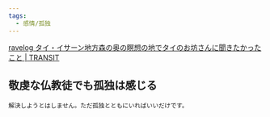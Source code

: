 ```yaml
---
tags:
  - 感情/孤独
---
```

[ravelog タイ・イサーン地方森の奥の瞑想の地でタイのお坊さんに聞きたかったこと | TRANSIT](https://transit.ne.jp/2024/03/001900.html)

## 敬虔な仏教徒でも孤独は感じる

```
解決しようとはしません。ただ孤独とともにいればいいだけです。
```